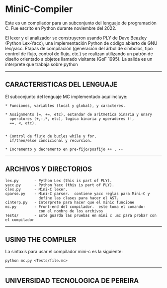 # MiniC-Compiler
Este es un compilador para un subconjunto del lenguaje de programación C. Fue
escrito en Python durante noviembre del 2022.

El lexer y el analizador se construyeron usando PLY de Dave Beazley (Python
Lex-Yacc), una implementación Python de código abierto de GNU
lex/yacc. Etapas de compilación (generación del árbol de símbolos, tipo
control de flujo, control de flujo, etc.) se realizan utilizando un
patrón de diseño orientado a objetos llamado visitante (GoF 1995). La salida
es un interprete que trabaja sobre python

---------------------------------------------------------------
CARACTERISTICAS DEL LENGUAJE 
---------------------------------------------------------------

El subconjunto del lenguaje MC implementado aquí incluye:

    * Funciones, variables (local y global), y caracteres.

    * Assignments (=, +=, etc), estandar de aritmetica binaria y unary
      operatores (+,-,*, etc), logica binaria y operadores (!,
      ==, <, etc).


    * Control de flujo de bucles while y for,
      if/then/else condicional y recursion.

    * Incremento y decremento en pre-fijo/posfijo ++ , --



---------------------------------------------------------------
ARCHIVOS Y DIRECTORIOS
---------------------------------------------------------------

    lex.py       - Python Lex (this is part of PLY).
    yacc.py      - Python Yacc (this is part of PLY).
    clex.py      - Mini-C lexer.
    cparse.py    - Mini-C parser.  contiene yacc reglas para Mini-C y
                   define las clases para hacer el AST.
    cinterp.py   - Interprete para hacer que el minic funcione 
    mc.py        - Front-end del compilador.  este toma el comando-
                   con el nombre de los archivos
    Tests/       - Este guarda las pruebas en mini c .mc para probar con el compilador 

---------------------------------------------------------------
USING THE COMPILER
---------------------------------------------------------------

La sintaxis para usar el compilador mini-c es la siguiente:

    python mc.py <Tests/file.mc>

---------------------------------------------------------------
UNIVERSIDAD TECNOLOGICA DE PEREIRA 
---------------------------------------------------------------